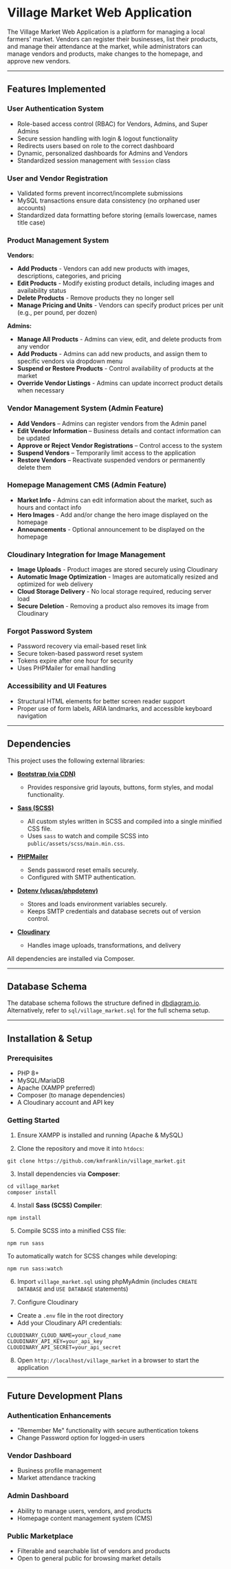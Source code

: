 # Village Market Web Application

The Village Market Web Application is a platform for managing a local farmers' market. Vendors can register their businesses, list their products, and manage their attendance at the market, while administrators can manage vendors and products, make changes to the homepage, and approve new vendors.

---

## Features Implemented

### User Authentication System

- Role-based access control (RBAC) for Vendors, Admins, and Super Admins
- Secure session handling with login & logout functionality
- Redirects users based on role to the correct dashboard
- Dynamic, personalized dashboards for Admins and Vendors
- Standardized session management with `Session` class

### User and Vendor Registration

- Validated forms prevent incorrect/incomplete submissions
- MySQL transactions ensure data consistency (no orphaned user accounts)
- Standardized data formatting before storing (emails lowercase, names title case)

### Product Management System

**Vendors:**

- **Add Products** - Vendors can add new products with images, descriptions, categories, and pricing
- **Edit Products** - Modify existing product details, including images and availability status
- **Delete Products** - Remove products they no longer sell
- **Manage Pricing and Units** - Vendors can specify product prices per unit (e.g., per pound, per dozen)

**Admins:**

- **Manage All Products** - Admins can view, edit, and delete products from any vendor
- **Add Products** - Admins can add new products, and assign them to specific vendors via dropdown menu
- **Suspend or Restore Products** - Control availability of products at the market
- **Override Vendor Listings** - Admins can update incorrect product details when necessary

### Vendor Management System (Admin Feature)

- **Add Vendors** – Admins can register vendors from the Admin panel
- **Edit Vendor Information** – Business details and contact information can be updated
- **Approve or Reject Vendor Registrations** – Control access to the system
- **Suspend Vendors** – Temporarily limit access to the application
- **Restore Vendors** – Reactivate suspended vendors or permanently delete them

### Homepage Management CMS (Admin Feature)

- **Market Info** - Admins can edit information about the market, such as hours and contact info
- **Hero Images** - Add and/or change the hero image displayed on the homepage
- **Announcements** - Optional announcement to be displayed on the homepage

### Cloudinary Integration for Image Management

- **Image Uploads** - Product images are stored securely using Cloudinary
- **Automatic Image Optimization** - Images are automatically resized and optimized for web delivery
- **Cloud Storage Delivery** - No local storage required, reducing server load
- **Secure Deletion** - Removing a product also removes its image from Cloudinary

### Forgot Password System

- Password recovery via email-based reset link
- Secure token-based password reset system
- Tokens expire after one hour for security
- Uses PHPMailer for email handling

### Accessibility and UI Features

- Structural HTML elements for better screen reader support
- Proper use of form labels, ARIA landmarks, and accessible keyboard navigation

---

## Dependencies

This project uses the following external libraries:

- **[Bootstrap (via CDN)](https://getbootstrap.com/)**

  - Provides responsive grid layouts, buttons, form styles, and modal functionality.

- **[Sass (SCSS)](https://sass-lang.com/)**

  - All custom styles written in SCSS and compiled into a single minified CSS file.
  - Uses `sass` to watch and compile SCSS into `public/assets/scss/main.min.css`.

- **[PHPMailer](https://github.com/PHPMailer/PHPMailer)**

  - Sends password reset emails securely.
  - Configured with SMTP authentication.

- **[Dotenv (vlucas/phpdotenv)](https://github.com/vlucas/phpdotenv)**

  - Stores and loads environment variables securely.
  - Keeps SMTP credentials and database secrets out of version control.

- **[Cloudinary](https://cloudinary.com/)**

  - Handles image uploads, transformations, and delivery

All dependencies are installed via Composer.

---

## Database Schema

The database schema follows the structure defined in [dbdiagram.io](https://dbdiagram.io/d/Village-Market-6779b24a5406798ef74936ae).  
Alternatively, refer to `sql/village_market.sql` for the full schema setup.

---

## Installation & Setup

### Prerequisites

- PHP 8+
- MySQL/MariaDB
- Apache (XAMPP preferred)
- Composer (to manage dependencies)
- A Cloudinary account and API key

### Getting Started

1. Ensure XAMPP is installed and running (Apache & MySQL)

2. Clone the repository and move it into `htdocs`:

```
git clone https://github.com/kmfranklin/village_market.git
```

3. Install dependencies via **Composer**:

```
cd village_market
composer install
```

4. Install **Sass (SCSS) Compiler**:

```
npm install
```

5. Compile SCSS into a minified CSS file:

```
npm run sass
```

To automatically watch for SCSS changes while developing:

```
npm run sass:watch
```

6. Import `village_market.sql` using phpMyAdmin (includes `CREATE DATABASE` and `USE DATABASE` statements)

7. Configure Cloudinary

- Create a `.env` file in the root directory
- Add your Cloudinary API credentials:

```
CLOUDINARY_CLOUD_NAME=your_cloud_name
CLOUDINARY_API_KEY=your_api_key
CLOUDINARY_API_SECRET=your_api_secret
```

8. Open `http://localhost/village_market` in a browser to start the application

---

## Future Development Plans

### Authentication Enhancements

- "Remember Me" functionality with secure authentication tokens
- Change Password option for logged-in users

### Vendor Dashboard

- Business profile management
- Market attendance tracking

### Admin Dashboard

- Ability to manage users, vendors, and products
- Homepage content management system (CMS)

### Public Marketplace

- Filterable and searchable list of vendors and products
- Open to general public for browsing market details
